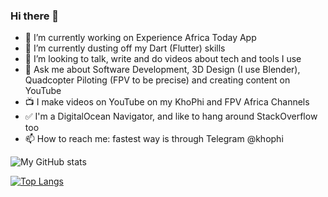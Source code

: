### Hi there 👋

<!--
**seanmavley/seanmavley** is a ✨ _special_ ✨ repository because its `README.md` (this file) appears on your GitHub profile.

Here are some ideas to get you started:
-->

- 🔭 I’m currently working on Experience Africa Today App
- 🌱 I’m currently dusting off my Dart (Flutter) skills
- 👯 I’m looking to talk, write and do videos about tech and tools I use
- 💬 Ask me about Software Development, 3D Design (I use Blender), Quadcopter Piloting (FPV to be precise) and creating content on YouTube
- 📺 I make videos on YouTube on my KhoPhi and FPV Africa Channels
- ✅ I'm a DigitalOcean Navigator, and like to hang around StackOverflow too
- 📫 How to reach me: fastest way is through Telegram @khophi

![My GitHub stats](https://github-readme-stats.vercel.app/api?username=seanmavley&show_icons=true&theme=radical)

[![Top Langs](https://github-readme-stats.vercel.app/api/top-langs/?username=seanmavley&show_icons=true&theme=radical)](https://github.com/seanmavley/github-readme-stats)
